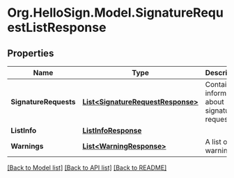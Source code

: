 # Org.HelloSign.Model.SignatureRequestListResponse

## Properties

Name | Type | Description | Notes
------------ | ------------- | ------------- | -------------
**SignatureRequests** | [**List&lt;SignatureRequestResponse&gt;**](SignatureRequestResponse.md) |  Contains information about signature requests.  | [optional] 
**ListInfo** | [**ListInfoResponse**](ListInfoResponse.md) |    | [optional] 
**Warnings** | [**List&lt;WarningResponse&gt;**](WarningResponse.md) |  A list of warnings.  | [optional] 

[[Back to Model list]](../README.md#documentation-for-models) [[Back to API list]](../README.md#documentation-for-api-endpoints) [[Back to README]](../README.md)

